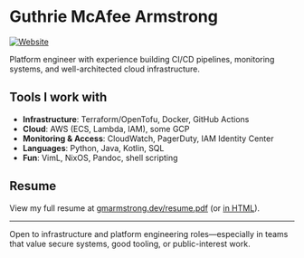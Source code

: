 # Guthrie McAfee Armstrong

[![Website](https://img.shields.io/badge/www-gmarmstrong.dev-blue?style=flat)](https://gmarmstrong.dev)

Platform engineer with experience building CI/CD pipelines, monitoring systems, and well-architected cloud infrastructure.

## Tools I work with

- **Infrastructure**: Terraform/OpenTofu, Docker, GitHub Actions  
- **Cloud**: AWS (ECS, Lambda, IAM), some GCP  
- **Monitoring & Access**: CloudWatch, PagerDuty, IAM Identity Center  
- **Languages**: Python, Java, Kotlin, SQL
- **Fun**: VimL, NixOS, Pandoc, shell scripting

## Resume

View my full resume at [gmarmstrong.dev/resume.pdf](https://gmarmstrong.dev/resume.pdf) (or [in HTML](https://gmarmstrong.dev/resume/)).

---

Open to infrastructure and platform engineering roles—especially in teams that value secure systems, good tooling, or public-interest work.
